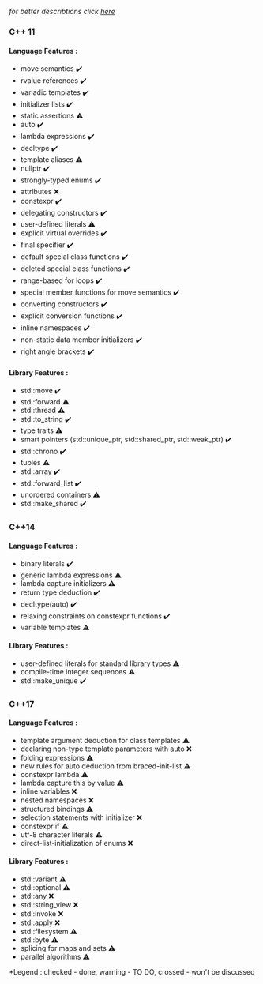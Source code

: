 *for better describtions click [here](https://github.com/AnthonyCalandra/modern-cpp-features/blob/master/CPP11.md)*

### C++ 11

#### Language Features :

* move semantics     :heavy_check_mark:
* rvalue references  :heavy_check_mark:
* variadic templates :heavy_check_mark:
* initializer lists  :heavy_check_mark:
* static assertions  :warning:
* auto :heavy_check_mark:
* lambda expressions :heavy_check_mark:
* decltype :heavy_check_mark:
* template aliases :warning:
* nullptr :heavy_check_mark:
* strongly-typed enums :heavy_check_mark:
* attributes :x:
* constexpr :heavy_check_mark:
* delegating constructors :heavy_check_mark:
* user-defined literals :warning:
* explicit virtual overrides :heavy_check_mark:
* final specifier :heavy_check_mark:
* default special class functions :heavy_check_mark:
* deleted special class functions :heavy_check_mark:
* range-based for loops :heavy_check_mark:
* special member functions for move semantics :heavy_check_mark:
* converting constructors :heavy_check_mark:
* explicit conversion functions :heavy_check_mark:
* inline namespaces :heavy_check_mark:
* non-static data member initializers :heavy_check_mark:
* right angle brackets :heavy_check_mark:


#### Library Features :

* std::move :heavy_check_mark:
* std::forward :warning:
* std::thread :warning:
* std::to_string :heavy_check_mark:
* type traits :warning:
* smart pointers (std::unique_ptr, std::shared_ptr, std::weak_ptr) :heavy_check_mark:
* std::chrono :heavy_check_mark:
* tuples :warning:
* std::array :heavy_check_mark:
* std::forward_list :heavy_check_mark:
* unordered containers :warning:
* std::make_shared :heavy_check_mark:

### C++14

#### Language Features :

* binary literals :heavy_check_mark:
* generic lambda expressions :warning:
* lambda capture initializers :warning:
* return type deduction :heavy_check_mark:
* decltype(auto) :heavy_check_mark:
* relaxing constraints on constexpr functions :heavy_check_mark:
* variable templates :warning:


#### Library Features :

* user-defined literals for standard library types :warning:
* compile-time integer sequences :warning:
* std::make_unique :heavy_check_mark:

### C++17

#### Language Features :

* template argument deduction for class templates :warning:
* declaring non-type template parameters with auto :x:
* folding expressions :warning:
* new rules for auto deduction from braced-init-list :warning:
* constexpr lambda :warning:
* lambda capture this by value :warning:
* inline variables :x:
* nested namespaces :x:
* structured bindings :warning:
* selection statements with initializer :x:
* constexpr if :warning:
* utf-8 character literals :warning:
* direct-list-initialization of enums :x:

#### Library Features :

* std::variant :warning:
* std::optional :warning:
* std::any  :x:
* std::string_view  :x:
* std::invoke  :x:
* std::apply  :x:
* std::filesystem :warning:
* std::byte :warning:
* splicing for maps and sets :warning:
* parallel algorithms :warning:


*Legend : checked - done, warning - TO DO, crossed - won't be discussed 
